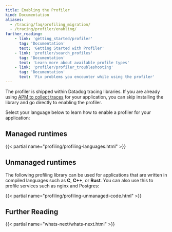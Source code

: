 ```yaml
---
title: Enabling the Profiler
kind: Documentation
aliases: 
  - /tracing/faq/profiling_migration/
  - /tracing/profiler/enabling/
further_reading:
    - link: 'getting_started/profiler'
      tag: 'Documentation'
      text: 'Getting Started with Profiler'
    - link: 'profiler/search_profiles'
      tag: 'Documentation'
      text: 'Learn more about available profile types'
    - link: 'profiler/profiler_troubleshooting'
      tag: 'Documentation'
      text: 'Fix problems you encounter while using the profiler'
---
```


The profiler is shipped within Datadog tracing libraries. If you are already using [APM to collect traces][1] for your application, you can skip installing the library and go directly to enabling the profiler.

Select your language below to learn how to enable a profiler for your application:

## Managed runtimes

{{< partial name="profiling/profiling-languages.html" >}}

## Unmanaged runtimes

The following profiling library can be used for applications that are written in compiled languages such as **C**, **C++**, or **Rust**. You can also use this to profile services such as nginx and Postgres: 

{{< partial name="profiling/profiling-unmanaged-code.html" >}}


## Further Reading

{{< partial name="whats-next/whats-next.html" >}}



[1]: /tracing/trace_collection/
